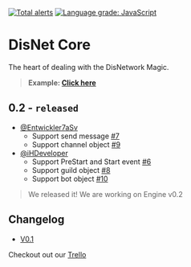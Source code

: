 [![Total alerts](https://img.shields.io/lgtm/alerts/g/DisNetwork/core.svg?logo=lgtm&logoWidth=18)](https://lgtm.com/projects/g/DisNetwork/core/alerts/)
[![Language grade: JavaScript](https://img.shields.io/lgtm/grade/javascript/g/DisNetwork/core.svg?logo=lgtm&logoWidth=18)](https://lgtm.com/projects/g/DisNetwork/core/context:javascript)
# DisNet Core
The heart of dealing with the DisNetwork Magic.
> **Example: [Click here](https://github.com/DisNetwork/example)**

## **0.2 - `released`**
- [@Entwickler7aSv](https://github.com/Entwickler7aSv)
    - Support send message [#7](https://github.com/DisNetwork/core/pull/7)
    - Support channel object [#9](https://github.com/DisNetwork/core/pull/9)
- [@iHDeveloper](https://github.com/iHDeveloper)
    - Support PreStart and Start event [#6](https://github.com/DisNetwork/core/pull/6)
    - Support guild object [#8](https://github.com/DisNetwork/core/pull/8)
    - Support bot object [#10](https://github.com/DisNetwork/core/pull/10)

> We released it! We are working on Engine v0.2

## Changelog
- [V0.1](./CHANGELOG.md)

Checkout out our [Trello](https://trello.com/b/TWN05AAJ/disnetwork)